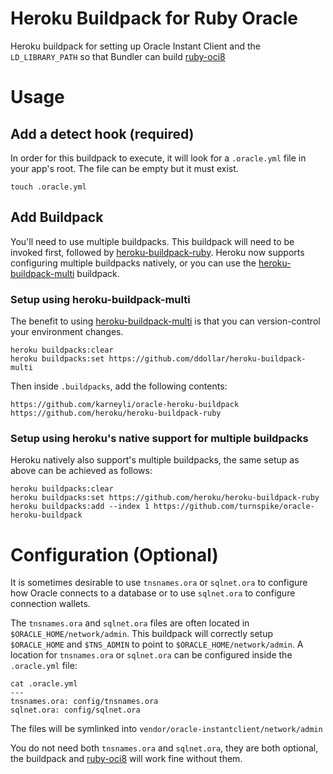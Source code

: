 # Heroku Buildpack for Ruby Oracle

Heroku buildpack for setting up Oracle Instant Client and the `LD_LIBRARY_PATH` so that Bundler can build [ruby-oci8](https://github.com/kubo/ruby-oci8)

# Usage

## Add a detect hook (required)

In order for this buildpack to execute, it will look for a `.oracle.yml` file in your app's root.  The file can be empty but it must exist.

    touch .oracle.yml

## Add Buildpack

You'll need to use multiple buildpacks. This buildpack will need to be invoked first, followed by [heroku-buildpack-ruby](https://github.com/heroku/heroku-buildpack-ruby).  Heroku now supports configuring multiple buildpacks natively, or you can use the [heroku-buildpack-multi](https://github.com/ddollar/heroku-buildpack-multi) buildpack.

### Setup using heroku-buildpack-multi

The benefit to using [heroku-buildpack-multi](https://github.com/ddollar/heroku-buildpack-multi) is that you can version-control your environment changes.

    heroku buildpacks:clear
    heroku buildpacks:set https://github.com/ddollar/heroku-buildpack-multi

Then inside `.buildpacks`, add the following contents:

    https://github.com/karneyli/oracle-heroku-buildpack
    https://github.com/heroku/heroku-buildpack-ruby

### Setup using heroku's native support for multiple buildpacks

Heroku natively also support's multiple buildpacks, the same setup as above can be achieved as follows:

    heroku buildpacks:clear
    heroku buildpacks:set https://github.com/heroku/heroku-buildpack-ruby
    heroku buildpacks:add --index 1 https://github.com/turnspike/oracle-heroku-buildpack


# Configuration (Optional)

It is sometimes desirable to use `tnsnames.ora` or `sqlnet.ora` to configure how Oracle connects to a database or to use `sqlnet.ora` to configure connection wallets.

The `tnsnames.ora` and `sqlnet.ora` files are often located in `$ORACLE_HOME/network/admin`.  This buildpack will correctly setup `$ORACLE_HOME` and `$TNS_ADMIN` to point to `$ORACLE_HOME/network/admin`.  A location for `tnsnames.ora` or `sqlnet.ora` can be configured inside the `.oracle.yml` file:

    cat .oracle.yml
    ---
    tnsnames.ora: config/tnsnames.ora
    sqlnet.ora: config/sqlnet.ora

The files will be symlinked into `vendor/oracle-instantclient/network/admin`

You do not need both `tnsnames.ora` and `sqlnet.ora`, they are both optional, the buildpack and [ruby-oci8](https://github.com/kubo/ruby-oci8) will work fine without them.
